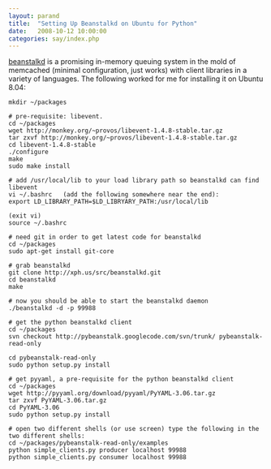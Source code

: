 ```yaml
---
layout: parand
title:  "Setting Up Beanstalkd on Ubuntu for Python"
date:   2008-10-12 10:00:00
categories: say/index.php
---
```

[beanstalkd](http://xph.us/software/beanstalkd/) is a promising in-memory queuing system in the mold of memcached \(minimal configuration, just works\) with client libraries in a variety of languages. The following worked for me for installing it on Ubuntu 8.04:
    
    
    mkdir ~/packages
    
    # pre-requisite: libevent.
    cd ~/packages
    wget http://monkey.org/~provos/libevent-1.4.8-stable.tar.gz
    tar zxvf http://monkey.org/~provos/libevent-1.4.8-stable.tar.gz
    cd libevent-1.4.8-stable
    ./configure
    make
    sudo make install
    
    # add /usr/local/lib to your load library path so beanstalkd can find libevent
    vi ~/.bashrc   (add the following somewhere near the end):
    export LD_LIBRARY_PATH=$LD_LIBRYARY_PATH:/usr/local/lib
    
    (exit vi)
    source ~/.bashrc
    
    # need git in order to get latest code for beanstalkd
    cd ~/packages
    sudo apt-get install git-core
    
    # grab beanstalkd
    git clone http://xph.us/src/beanstalkd.git
    cd beanstalkd
    make
    
    # now you should be able to start the beanstalkd daemon
    ./beanstalkd -d -p 99988
    
    # get the python beanstalkd client
    cd ~/packages
    svn checkout http://pybeanstalk.googlecode.com/svn/trunk/ pybeanstalk-read-only
    
    cd pybeanstalk-read-only
    sudo python setup.py install
    
    # get pyyaml, a pre-requisite for the python beanstalkd client
    cd ~/packages
    wget http://pyyaml.org/download/pyyaml/PyYAML-3.06.tar.gz
    tar zxvf PyYAML-3.06.tar.gz
    cd PyYAML-3.06
    sudo python setup.py install
    
    # open two different shells (or use screen) type the following in the two different shells:
    cd ~/packages/pybeanstalk-read-only/examples
    python simple_clients.py producer localhost 99988
    python simple_clients.py consumer localhost 99988
    
    
